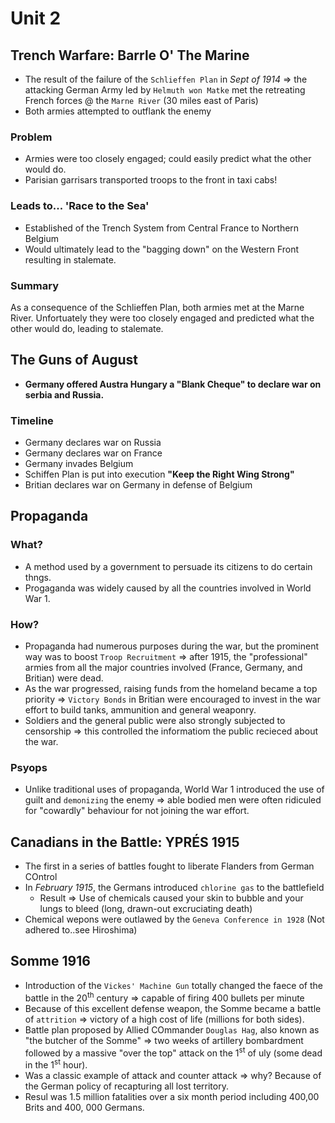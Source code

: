 # Unit 2

## Trench Warfare: Barrle O' The Marine
- The result of the failure of the ``Schlieffen Plan`` in *Sept of 1914* => the attacking German Army led by ``Helmuth won Matke`` met the retreating French forces @ the ``Marne River`` (30 miles east of Paris)
- Both armies attempted to outflank the enemy

### Problem
- Armies were too closely engaged; could easily predict what the other would do.
- Parisian garrisars transported troops to the front in taxi cabs!

### Leads to... 'Race to the Sea'
- Established of the Trench System from Central France to Northern Belgium
- Would ultimately lead to the "bagging down" on the Western Front resulting in stalemate. 

### Summary
As a consequence of the Schlieffen Plan, both armies met at the Marne River. Unfortuately they were too closely engaged and predicted what the other would do, leading to stalemate.

## The Guns of August
- **Germany offered Austra Hungary a "Blank Cheque" to declare war on serbia and Russia.**

### Timeline
- Germany declares war on Russia
- Germany declares war on France
- Germany invades Belgium
- Schiffen Plan is put into execution **"Keep the Right Wing Strong"**
- Britian declares war on Germany in defense of Belgium

## Propaganda
### What?
- A method used by a government to persuade its citizens to do certain thngs.
- Progaganda was widely caused by all the countries involved in World War 1.

### How? 
- Propaganda had numerous purposes during the war, but the prominent way was to boost ``Troop Recruitment`` => after 1915, the "professional" armies from all the major countries involved (France, Germany, and Britian) were dead.
- As the war progressed, raising funds from the homeland became a top priority => ``Victory Bonds`` in Britian were encouraged to invest in the war effort to build tanks, ammunition and general weaponry.
- Soldiers and the general public were also strongly subjected to censorship => this controlled the informatiom the public recieced about the war.

### Psyops
- Unlike traditional uses of propaganda, World War 1 introduced the use of guilt and ``demonizing`` the enemy => able bodied men were often ridiculed for "cowardly" behaviour for not joining the war effort. 

## Canadians in the Battle: YPRÉS 1915
- The first in a series of battles fought to liberate Flanders from German COntrol
- In *February 1915*, the Germans introduced ``chlorine gas`` to the battlefield
    - Result => Use of chemicals caused your skin to bubble and your lungs to bleed (long, drawn-out excruciating death)
- Chemical wepons were outlawed by the ``Geneva Conference in 1928`` (Not adhered to..see Hiroshima)

## Somme 1916
- Introduction of the ``Vickes' Machine Gun`` totally changed the faece of the battle in the 20<sup>th</sup> century => capable of firing 400 bullets per minute
- Because of this excellent defense weapon, the Somme became a battle of ``attrition`` => victory of a high cost of life (millions for both sides).
- Battle plan proposed by Allied COmmander ``Douglas Hag``, also known as "the butcher of the Somme" => two weeks of artillery bombardment followed by a massive "over the top" attack on the 1<sup>st</sup> of uly (some dead in the 1<sup>st</sup> hour).
- Was a classic example of attack and counter attack => why? Because of the German policy of recapturing all lost territory.
- Resul was 1.5 million fatalities over a six month period including 400,00 Brits and 400, 000 Germans.
